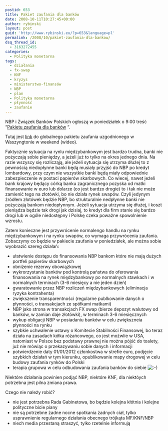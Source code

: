 ```yaml
---
postid: 653
title: Pakiet zaufania dla banków
date: 2008-10-11T10:27:45+00:00
author: rybinski
layout: post
guid: 'http://www.rybinski.eu/?p=653&language=pl'
permalink: /2008/10/pakiet-zaufania-dla-bankow/
dsq_thread_id:
  - 3163272455
categories:
  - Polityka monetarna
tags:
  - działania
  - fx-swap
  - KNF
  - kryzys
  - ministerstwo-finansów
  - NBP
  - plan
  - Polityka monetarna
  - płynność
  - zaufanie
---
```

NBP i Związek Banków Polskich ogłoszą w poniedziałek o 9:00 treść “[Pakietu zaufania dla banków](http://www.nbpnews.pl/pl/bp/komunikaty/nbp-komunikat-konferencja-10-10-08) “.

Tutaj jest [link](http://media2.bloomberg.com/cache/vN.nZvgJG8uE.asf) do globalnego pakietu zaufania uzgodnionego w Waszyngtonie w weekend (wideo).

Faktycznie sytuacja na rynlu międzybankowym jest bardzo trudna, banki nie pożyczają sobie pieniędzy, a jeżeli już to tylko na okres jednego dnia. Na razie wszyscy się rozlicząją, ale jeżeli sytuacja się utrzyma dłużej to z pewnością niedopłynne banki będą musiały przyjść do NBP po kredyt lombardowy, przy czym nie wszystkie banki będą miały odpowiednie zabezpieczenie w postaci papierów skarbowych. Co wiecej, nawet jeżeli bank krajowy będący córką banku zagranicznego pozyska od matki finansowanie w euro lub dolarze (co jest bardzo drogie) to i tak nie może zamienić tego na złotówki, bo nie działa rynek swapów. Czyli jedynym źródłem złotówek będzie NBP, bo strukturalnie nedpłynne banki nie pożyczają bankom niedopłynnym. Jeżeli sytuacja utrzyma się dłużej, i koszt pieniądza będzie tak drogi jak dzisiaj, to kredyt dla firm stanie się bardzo drogi lub w ogóle niedostępny i Polskę czeka poważne spowolnienie wzrostu.

Zatem konieczne jest przywrócenie normalengo handlu na rynku międzybankowym i na rynku swapów, co wymaga przywrócenia zaufania. Zobaczymy co będzie w pakiecie zaufania w poniedziałek, ale można sobie wyobrazić szereg działań:

  * ułatwienie dostępu do finansowania NBP bankom które nie mają dużych portfeli papierów skarbowych
  * obniżenie rezerwy obowiązkowej
  * wykrorzystanie banków pod kontrolą państwa do oferowania finansowania na rynek międzybankowy po normalnych stawkach i w normalnych terminach (3-6 miesięcy a nie jeden dzień)
  * gwaratowanie przez NBP rozliczeń międzybankowych (eliminacja ryzyka kontrahenta)
  * zwiększenie transparentności (regularne publkowanie danych o płynności, o transakcjach ze spółkami matkami)
  * NBP jako strona w transakcjach FX swap (bierze depozyt walutowy od banków, w zamian daje złotówki), w terminach 3-6 miesięcznych
  * wykup obligacji NBP w posiadaniu banków w celu zwiększneia płynności na rynku
  * szybkie uchwalenie ustawy o Komitecie Stabilności Finansowej, bo teraz działa na zasadach kółka różańcowego, co jest możwlie w USA, natomiast w Polsce bez podstawy prawnej nie można pójść do toalety, już nie mówiąc o przekazywaniu sobie danych i informacji
  * potwierdzenie daty 01/01/2012 członkostwa w strefie euro, podjęcie szybkich działań w tym kierunku, opublikowanie mapy drogowej w celu budowy zaufania rynków do Polski 
  * terapia grupowa w celu odbudowania zaufania banków do siebie  <img src='http://www.rybinski.eu/wp-includes/images/smilies/icon_smile.gif' alt=':-)' class='wp-smiley' />

Niektóre działania powinien podjąć NBP, niektóre KNF, dla niektóych potrzebna jest pilna zmiana prawa.

Czego nie należy robić?

  * nie jest potrzebna Rada Gabinetowa, bo będzie kolejna kłótnia i kolejne polityczne bicie piany
  * nie są potrzebne żadne nocne spotkania żadnych ciał, tylko usprawnienie regularnego działania obecnego trójkąta MF/KNF/NBP 
  * niech media przestaną straszyć, tylko rzetelnie informują
